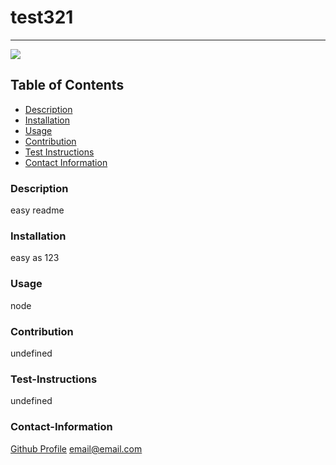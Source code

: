 # test321
  ----
  <a href="https://img.shields.io/badge/License-M-brightgreen"><img src="https://img.shields.io/badge/License-M-brightgreen"></a>
  ## Table of Contents
  - [Description](#description)
  - [Installation](#installation)
  - [Usage](#usage)
  - [Contribution](#contribution)
  - [Test Instructions](#test-instructions)
  - [Contact Information](#contact-information)
  ### Description
  easy readme
  ### Installation
  easy as 123
  ### Usage
  node
  ### Contribution
  undefined
  ### Test-Instructions
  undefined
  ### Contact-Information
  [Github Profile](https://github.com/undefined)
  email@email.com
  